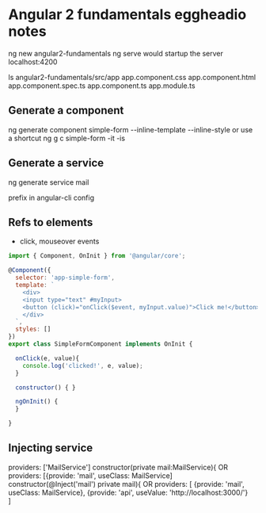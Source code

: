 # Angular 2 fundamentals eggheadio notes


ng new angular2-fundamentals
ng serve
would startup the server localhost:4200

ls angular2-fundamentals/src/app
app.component.css     app.component.html    app.component.spec.ts app.component.ts      app.module.ts

## Generate a component
ng generate component simple-form --inline-template --inline-style
or use a shortcut
ng g c simple-form -it -is

## Generate a service
ng generate service mail

prefix in angular-cli config
## Refs to elements
- click, mouseover events
```js
import { Component, OnInit } from '@angular/core';

@Component({
  selector: 'app-simple-form',
  template: `
    <div>
    <input type="text" #myInput>
    <button (click)="onClick($event, myInput.value)">Click me!</button>
    </div>
  `,
  styles: []
})
export class SimpleFormComponent implements OnInit {

  onClick(e, value){
    console.log('clicked!', e, value);
  }

  constructor() { }

  ngOnInit() {
  }

}
```
## Injecting service
providers: ['MailService']
constructor(private mail:MailService){
OR
providers: [{provide: 'mail', useClass: MailService]
constructor(@Inject('mail') private mail){
OR
providers: [
  {provide: 'mail', useClass: MailService},
  {provide: 'api', useValue: 'http://localhost:3000/'}  
]

